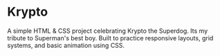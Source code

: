 # Krypto
A simple HTML &amp; CSS project celebrating Krypto the Superdog. Its my tribute to Superman's best boy. Built to practice responsive layouts, grid systems, and basic animation using CSS.
